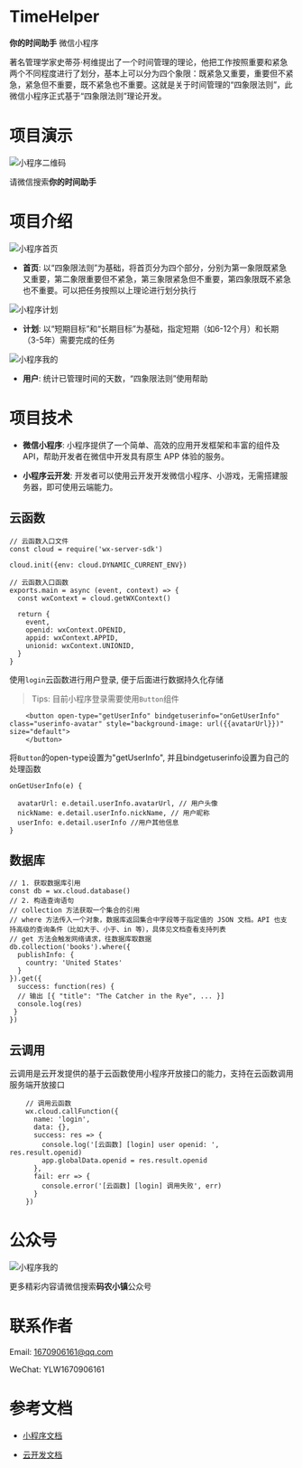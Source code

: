 # TimeHelper

**你的时间助手** 微信小程序

著名管理学家史蒂芬·柯维提出了一个时间管理的理论，他把工作按照重要和紧急两个不同程度进行了划分，基本上可以分为四个象限：既紧急又重要，重要但不紧急，紧急但不重要，既不紧急也不重要。这就是关于时间管理的“四象限法则”，此微信小程序正式基于“四象限法则”理论开发。

# 项目演示

![小程序二维码](./doc/img/time-helper.png)

请微信搜索**你的时间助手**

# 项目介绍

![小程序首页](./doc/img/index.png)

- **首页**: 以“四象限法则”为基础，将首页分为四个部分，分别为第一象限既紧急又重要，第二象限重要但不紧急，第三象限紧急但不重要，第四象限既不紧急也不重要。可以把任务按照以上理论进行划分执行

![小程序计划](./doc/img/plan.jpg)

- **计划**: 以“短期目标”和“长期目标”为基础，指定短期（如6-12个月）和长期（3-5年）需要完成的任务

![小程序我的](./doc/img/mine.jpg)

- **用户**: 统计已管理时间的天数，“四象限法则”使用帮助

# 项目技术

- **微信小程序**: 小程序提供了一个简单、高效的应用开发框架和丰富的组件及API，帮助开发者在微信中开发具有原生 APP 体验的服务。

- **小程序云开发**: 开发者可以使用云开发开发微信小程序、小游戏，无需搭建服务器，即可使用云端能力。

## 云函数

```
// 云函数入口文件
const cloud = require('wx-server-sdk')

cloud.init({env: cloud.DYNAMIC_CURRENT_ENV})

// 云函数入口函数
exports.main = async (event, context) => {
  const wxContext = cloud.getWXContext()

  return {
    event,
    openid: wxContext.OPENID,
    appid: wxContext.APPID,
    unionid: wxContext.UNIONID,
  }
}
```

使用`login`云函数进行用户登录, 便于后面进行数据持久化存储

> Tips: 目前小程序登录需要使用`Button`组件

```
	<button open-type="getUserInfo" bindgetuserinfo="onGetUserInfo" class="userinfo-avatar" style="background-image: url({{avatarUrl}})" size="default">
	</button>
```

将`Button`的open-type设置为"getUserInfo", 并且bindgetuserinfo设置为自己的处理函数

```
onGetUserInfo(e) { 
  
  avatarUrl: e.detail.userInfo.avatarUrl, // 用户头像
  nickName: e.detail.userInfo.nickName, // 用户昵称
  userInfo: e.detail.userInfo //用户其他信息
}
```

## 数据库

```
// 1. 获取数据库引用
const db = wx.cloud.database()
// 2. 构造查询语句
// collection 方法获取一个集合的引用
// where 方法传入一个对象，数据库返回集合中字段等于指定值的 JSON 文档。API 也支持高级的查询条件（比如大于、小于、in 等），具体见文档查看支持列表
// get 方法会触发网络请求，往数据库取数据
db.collection('books').where({
  publishInfo: {
    country: 'United States'
  }
}).get({
  success: function(res) {
  // 输出 [{ "title": "The Catcher in the Rye", ... }]
  console.log(res)
 }
})
```

## 云调用

云调用是云开发提供的基于云函数使用小程序开放接口的能力，支持在云函数调用服务端开放接口

```
    // 调用云函数
    wx.cloud.callFunction({
      name: 'login',
      data: {},
      success: res => {
        console.log('[云函数] [login] user openid: ', res.result.openid)
        app.globalData.openid = res.result.openid
      },
      fail: err => {
        console.error('[云函数] [login] 调用失败', err)
      }
    })
```

# 公众号

![小程序我的](./doc/img/mnxz.png)

更多精彩内容请微信搜索**码农小镇**公众号

# 联系作者

Email: 1670906161@qq.com

WeChat: YLW1670906161

# 参考文档

- [小程序文档](https://developers.weixin.qq.com/miniprogram/dev/framework/)

- [云开发文档](https://developers.weixin.qq.com/miniprogram/dev/wxcloud/basis/getting-started.html)


